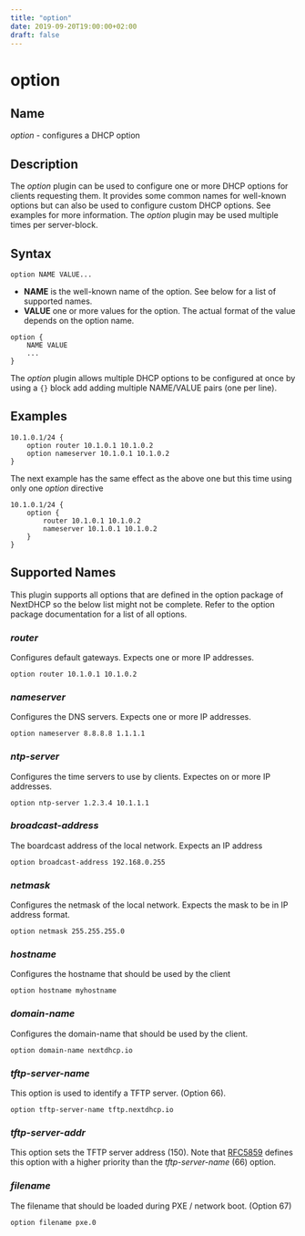 ```yaml
---
title: "option"
date: 2019-09-20T19:00:00+02:00
draft: false
---
```


# option

## Name

*option* - configures a DHCP option

## Description

The *option* plugin can be used to configure one or more DHCP options for clients
requesting them. It provides some common names for well-known options but can
also be used to configure custom DHCP options. See examples for more information.
The *option* plugin may be used multiple times per server-block.

## Syntax

```
option NAME VALUE...
```

* **NAME** is the well-known name of the option. See below for a list of supported names.
* **VALUE** one or more values for the option. The actual format of the value depends on the option name.

```
option {
    NAME VALUE
    ...
}
```

The *option* plugin allows multiple DHCP options to be configured at once by using a `{}` block add adding multiple NAME/VALUE pairs (one per line).

## Examples

```
10.1.0.1/24 {
    option router 10.1.0.1 10.1.0.2
    option nameserver 10.1.0.1 10.1.0.2
}
```

The next example has the same effect as the above one but this time using
only one *option* directive

```
10.1.0.1/24 {
    option {
        router 10.1.0.1 10.1.0.2
        nameserver 10.1.0.1 10.1.0.2
    }
}
```

## Supported Names

This plugin supports all options that are defined in the option package of NextDHCP so the below list might not be complete.
Refer to the option package documentation for a list of all options.

### *router*

Configures default gateways. Expects one or more IP addresses.

```
option router 10.1.0.1 10.1.0.2
```

### *nameserver*

Configures the DNS servers. Expects one or more IP addresses.

```
option nameserver 8.8.8.8 1.1.1.1
```

### *ntp-server*

Configures the time servers to use by clients. Expectes on or more IP
addresses.

```
option ntp-server 1.2.3.4 10.1.1.1
```

### *broadcast-address*

The boardcast address of the local network. Expects an IP address

```
option broadcast-address 192.168.0.255
```

### *netmask*

Configures the netmask of the local network. Expects the mask to be in IP address format.

```
option netmask 255.255.255.0
```

### *hostname*

Configures the hostname that should be used by the client

```
option hostname myhostname
```

### *domain-name*

Configures the domain-name that should be used by the client.

```
option domain-name nextdhcp.io
```

### *tftp-server-name*

This option is used to identify a TFTP server. (Option 66).

```
option tftp-server-name tftp.nextdhcp.io
```

### *tftp-server-addr*

This option sets the TFTP server address (150). Note that [RFC5859](https://tools.ietf.org/html/rfc5859)
defines this option with a higher priority than the *tftp-server-name* (66) option.

### *filename*

The filename that should be loaded during PXE / network boot. (Option 67)

```
option filename pxe.0
```
